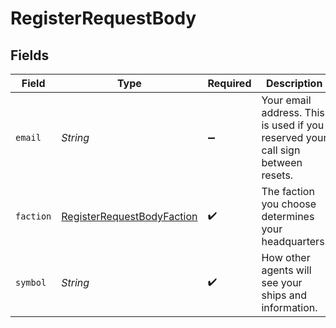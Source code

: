 # RegisterRequestBody


## Fields

| Field                                                                               | Type                                                                                | Required                                                                            | Description                                                                         | Example                                                                             |
| ----------------------------------------------------------------------------------- | ----------------------------------------------------------------------------------- | ----------------------------------------------------------------------------------- | ----------------------------------------------------------------------------------- | ----------------------------------------------------------------------------------- |
| `email`                                                                             | *String*                                                                            | :heavy_minus_sign:                                                                  | Your email address. This is used if you reserved your call sign between resets.     |                                                                                     |
| `faction`                                                                           | [RegisterRequestBodyFaction](../../models/operations/RegisterRequestBodyFaction.md) | :heavy_check_mark:                                                                  | The faction you choose determines your headquarters.                                |                                                                                     |
| `symbol`                                                                            | *String*                                                                            | :heavy_check_mark:                                                                  | How other agents will see your ships and information.                               | BADGER                                                                              |